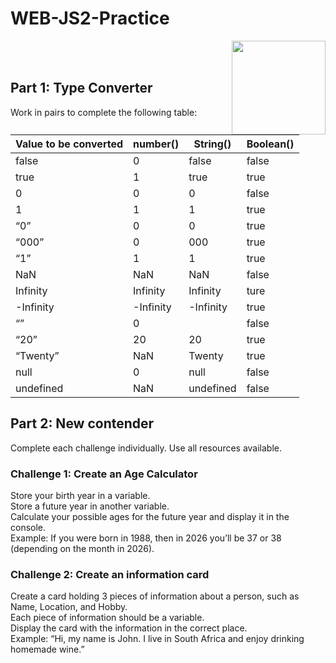 # WEB-JS2-Practice

<img align="right" width="150" height="150" src="https://media-exp1.licdn.com/dms/image/C4E0BAQF7BYCCZt5epw/company-logo_200_200/0?e=2159024400&v=beta&t=qUAFP9bUgBEEXGVQYpUXW1J_OiP8e0r4rFBpqp8OrxA">


 <br/>
 <br/>


## Part 1: Type Converter

Work in pairs to complete the following table:

| Value to be converted | number() | String() | Boolean() | 
|-----------------------|----------|----------|-----------|
| false                 |    0     |  false   |   false   |
| true                  |    1     |   true   |   true    |
| 0                     |    0     |    0     |   false   |
| 1                     |    1     |    1     |   true    |
| “0”                   |    0     |    0     |   true    |
| “000”                 |    0     |   000    |   true    |
| “1”                   |    1     |    1     |   true    |
| NaN                   |   NaN    |   NaN    |   false   |
| Infinity              | Infinity | Infinity |   ture    |
| -Infinity             |-Infinity |-Infinity |   true    |
| “”                    |    0     |          |   false   |
| “20”                  |    20    |    20    |   true    |
| “Twenty”              |   NaN    |  Twenty  |   true    |
| null                  |    0     |   null   |   false   |
| undefined             |   NaN    |undefined |   false   |



## Part 2:  New contender

Complete each challenge individually. Use all resources available. 

### Challenge 1: Create an Age Calculator

Store your birth year in a variable.<br>
Store a future year in another variable. <br>
Calculate your possible ages for the future year and display it in the console. <br>
Example: If you were born in 1988, then in 2026 you’ll be 37 or 38 (depending on the month in 2026).



### Challenge 2: Create an information card

Create a card holding 3 pieces of information about a person, such as Name, Location, and Hobby.<br>
Each piece of information should be a variable.<br>
Display the card with the information in the correct place.<br>
Example: “Hi, my name is John. I live in South Africa and enjoy drinking homemade wine.”<br>

